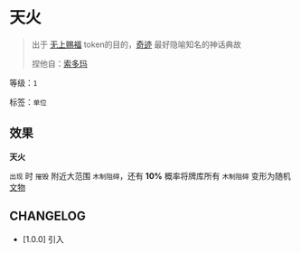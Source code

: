 # 天火

> 出于 [无上赐福](无上赐福.md) token的目的，[奇迹](../卡牌组/奇迹.md) 最好隐喻知名的神话典故
> 
> 捏他自：[索多玛](https://zh.wikipedia.org/zh-hans/%E6%89%80%E5%A4%9A%E7%91%AA%E8%88%87%E8%9B%BE%E6%91%A9%E6%8B%89)

等级：`1`

标签：`单位`

## 效果

**天火**

`出现` 时 `摧毁` 附近大范围 `木制阻碍`，还有 **10%** 概率将牌库所有 `木制阻碍` 变形为随机 [文物](../卡牌组/文物.md)

## CHANGELOG

- [1.0.0] 引入
